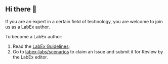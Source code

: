 ## Hi there 👋

If you are an expert in a certain field of technology, you are welcome to join us as a LabEx author.

To become a LabEx author:

1. Read the [LabEx Guidelines](https://labex.wiki/);
2. Go to [labex-labs/scenarios](https://github.com/labex-labs/scenarios/issues) to claim an Issue and submit it for Review by the LabEx editor.
